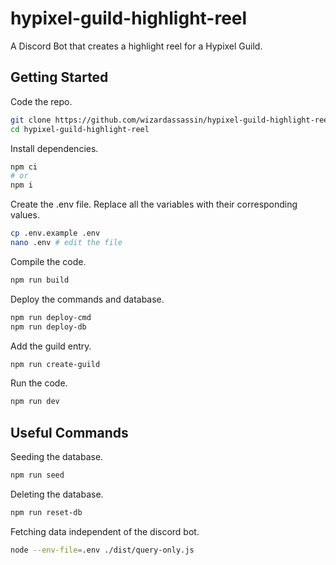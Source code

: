 # hypixel-guild-highlight-reel

A Discord Bot that creates a highlight reel for a Hypixel Guild.

## Getting Started

Code the repo.

```bash
git clone https://github.com/wizardassassin/hypixel-guild-highlight-reel.git
cd hypixel-guild-highlight-reel
```

Install dependencies.

```bash
npm ci
# or
npm i
```

Create the .env file. Replace all the variables with their corresponding values.

```bash
cp .env.example .env
nano .env # edit the file
```

Compile the code.

```bash
npm run build
```

Deploy the commands and database.

```bash
npm run deploy-cmd
npm run deploy-db
```

Add the guild entry.

```bash
npm run create-guild
```

Run the code.

```bash
npm run dev
```

## Useful Commands

Seeding the database.

```bash
npm run seed
```

Deleting the database.

```bash
npm run reset-db
```

Fetching data independent of the discord bot.

```bash
node --env-file=.env ./dist/query-only.js
```
